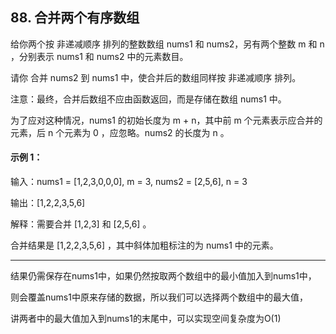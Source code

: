 ## 88. 合并两个有序数组
给你两个按 非递减顺序 排列的整数数组 nums1 和 nums2，另有两个整数 m 和 n ，分别表示 nums1 和 nums2 中的元素数目。

请你 合并 nums2 到 nums1 中，使合并后的数组同样按 非递减顺序 排列。

注意：最终，合并后数组不应由函数返回，而是存储在数组 nums1 中。

为了应对这种情况，nums1 的初始长度为 m + n，其中前 m 个元素表示应合并的元素，后 n 个元素为 0 ，应忽略。nums2 的长度为 n 。

 

#### 示例 1：

输入：nums1 = [1,2,3,0,0,0], m = 3, nums2 = [2,5,6], n = 3

输出：[1,2,2,3,5,6]

解释：需要合并 [1,2,3] 和 [2,5,6] 。

合并结果是 [1,2,2,3,5,6] ，其中斜体加粗标注的为 nums1 中的元素。


-------
结果仍需保存在nums1中，如果仍然按取两个数组中的最小值加入到nums1中，

则会覆盖nums1中原来存储的数据，所以我们可以选择两个数组中的最大值，

讲两者中的最大值加入到nums1的末尾中，可以实现空间复杂度为O(1)
